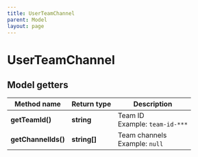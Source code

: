 ```yaml
---
title: UserTeamChannel
parent: Model
layout: page
---
```


# UserTeamChannel

## Model getters

Method name | Return type | Description
------------ | ------------- | -------------
**getTeamId()** | **string** | Team ID <br>Example: `team-id-***` 
**getChannelIds()** | **string[]** | Team channels <br>Example: `null` 

